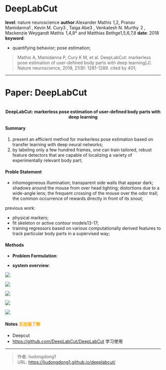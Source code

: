 # DeepLabCut


**level**:  nature neuroscience
**author**:Alexander Mathis  1,2, Pranav Mamidanna1 , Kevin M. Cury3 , Taiga Abe3 , Venkatesh N. Murthy  2 , Mackenzie Weygandt Mathis  1,4,8* and Matthias Bethge1,5,6,7,8
**date**: 2018
**keyword**:

- quantifying behavior; pose estimation; 

> Mathis A, Mamidanna P, Cury K M, et al. DeepLabCut: markerless pose estimation of user-defined body parts with deep learning[J]. Nature neuroscience, 2018, 21(9): 1281-1289.  cited by 401;

------

# Paper: DeepLabCut

<div align=center>
<br/>
<b>DeepLabCut: markerless pose estimation of
user-defined body parts with deep learning</b>
</div>


#### Summary

1. present an efficient method for markerless pose estimation based on transfer learning with deep neural networks;
2. by labeling only a few hundred frames, one can train tailored, robust feature detectors that are capable of localizing a variety of experimentally relevant body part;

#### Proble Statement

- inhomogeneous illumination; transparent side walls that appear dark; shadows around the mouse from over head lighting; distortions due to a wide-angle lens; the frequent crossing of the mouse over the odor trail; the common occurrence of rewards directly in front of its snout;

previous work:

- physical markers;
- fit skeleton or active contour models13-17;
- training regressors based on various computationally derived features to track particular body parts in a supervised way;

#### Methods

- **Problem Formulation**:

- **system overview**:

![](https://gitee.com/github-25970295/blogImage/raw/master/img/image-20200917153603165.png)

![](https://gitee.com/github-25970295/blogImage/raw/master/img/image-20200917154314885.png)

![](https://gitee.com/github-25970295/blogImage/raw/master/img/image-20200917154400343.png)

![](https://gitee.com/github-25970295/blogImage/raw/master/img/image-20200917154910999.png)

![](https://gitee.com/github-25970295/blogImage/raw/master/img/image-20200917155046781.png)

#### Notes <font color=orange>去加强了解</font>

  - Deepcut
  - https://github.com/DeepLabCut/DeepLabCut  学习使用

---

> 作者: liudongdong1  
> URL: https://liudongdong1.github.io/deeplabcut/  

